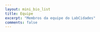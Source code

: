 ```yaml
---
layout: mini_bio_list
title: Equipe
excerpt: "Membros da equipe do LabCidades"
comments: false
---
```

